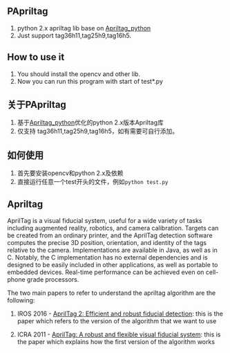## PApriltag
1. python 2.x apriltag lib base on [Apriltag_python](https://github.com/BlackJocker1995/Apriltag_python)
2. Just support tag36h11,tag25h9,tag16h5.

## How to use it
1. You should install the opencv and other lib.
2. Now you can run this program with start of test*.py

## 关于PApriltag 
1. 基于[Apriltag_python](https://github.com/BlackJocker1995/Apriltag_python)优化的python 2.x版本Apriltag库
2. 仅支持 tag36h11,tag25h9,tag16h5，如有需要可自行添加。

## 如何使用
1. 首先要安装opencv和python 2.x及依赖
2. 直接运行任意一个test开头的文件，例如`python test.py`

## Apriltag
AprilTag is a visual fiducial system, useful for a wide variety of tasks including augmented reality, robotics, and camera calibration. Targets can be created from an ordinary printer, and the AprilTag detection software computes the precise 3D position, orientation, and identity of the tags relative to the camera. Implementations are available in Java, as well as in C. Notably, the C implementation has no external dependencies and is designed to be easily included in other applications, as well as portable to embedded devices. Real-time performance can be achieved even on cell-phone grade processors.

The two main papers to refer to understand the apriltag algorithm are the following:

1. IROS 2016 - [AprilTag 2: Efficient and robust fiducial detection](https://april.eecs.umich.edu/media/pdfs/wang2016iros.pdf): this is the paper which refers to the version of the algorithm that we want to use

2. ICRA 2011 - [AprilTag: A robust and flexible visual fiducial system](https://ieeexplore.ieee.org/abstract/document/5979561/): this is the paper which explains how the first version of the algorithm works
